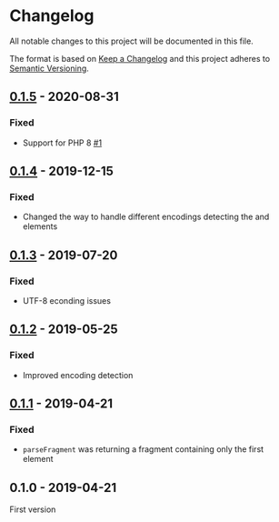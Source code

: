 # Changelog

All notable changes to this project will be documented in this file.

The format is based on [Keep a Changelog](http://keepachangelog.com/)
and this project adheres to [Semantic Versioning](http://semver.org/).

## [0.1.5] - 2020-08-31
### Fixed
- Support for PHP 8 [#1]

## [0.1.4] - 2019-12-15
### Fixed
- Changed the way to handle different encodings detecting the <meta charset> and <meta http-equiv> elements

## [0.1.3] - 2019-07-20
### Fixed
- UTF-8 econding issues

## [0.1.2] - 2019-05-25
### Fixed
- Improved encoding detection

## [0.1.1] - 2019-04-21
### Fixed
- `parseFragment` was returning a fragment containing only the first element

## 0.1.0 - 2019-04-21
First version

[#1]: https://github.com/oscarotero/html-parser/issues/1

[0.1.5]: https://github.com/oscarotero/html-parser/compare/v0.1.4...v0.1.5
[0.1.4]: https://github.com/oscarotero/html-parser/compare/v0.1.3...v0.1.4
[0.1.3]: https://github.com/oscarotero/html-parser/compare/v0.1.2...v0.1.3
[0.1.2]: https://github.com/oscarotero/html-parser/compare/v0.1.1...v0.1.2
[0.1.1]: https://github.com/oscarotero/html-parser/compare/v0.1.0...v0.1.1
